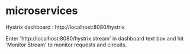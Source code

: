 # microservices

Hystrix dashboard : http://localhost:8080/hystrix

Enter 'http://localhost:8080/hystrix.stream' in dashboard text box and hit 'Monitor Stream' to monitor requests and circuits. 
